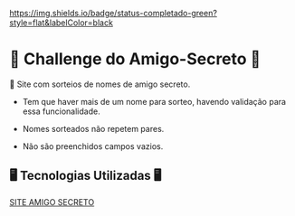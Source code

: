 https://img.shields.io/badge/status-completado-green?style=flat&labelColor=black

<h1>🎁 Challenge do Amigo-Secreto 🎁</h1> 

<p1> 📄 Site com sorteios de nomes de amigo secreto.</p1>

- <p2> Tem que haver mais de um nome para sorteo, havendo validação para essa funcionalidade.</p2>

- <p3> Nomes sorteados não repetem pares.</p3>

- <p4> Não são preenchidos campos vazios.</p4>

<h2> 🖥️ Tecnologias Utilizadas 🖥️</h2>



[SITE AMIGO SECRETO](https://challenge-amigo-secreto.vercel.app/)
